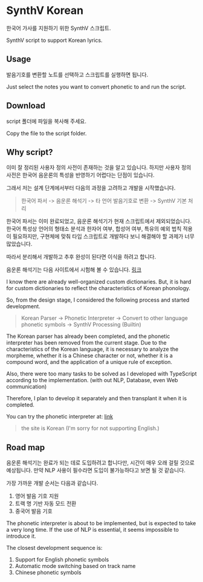 # SynthV Korean
한국어 가사를 지원하기 위한 SynthV 스크립트.

SynthV script to support Korean lyrics.

## Usage
발음기호를 변환할 노트를 선택하고 스크립트를 실행하면 됩니다.

Just select the notes you want to convert phonetic to and run the script.

## Download
script 폴더에 파일을 복사해 주세요.

Copy the file to the script folder.

## Why script?
이미 잘 정리된 사용자 정의 사전이 존재하는 것을 알고 있습니다.
하지만 사용자 정의 사전은 한국어 음운론의 특성을 반영하기 어렵다는 단점이 있습니다.

그래서 저는 설계 단계에서부터 다음의 과정을 고려하고 개발을 시작했습니다.

> 한국어 파서 -> 음운론 해석기 -> 타 언어 발음기호로 변환 -> SynthV 기본 처리

한국어 파서는 이미 완료되었고, 음운론 해석기가 현재 스크립트에서 제외되었습니다.
한국어 특성상 언어의 형태소 분석과 한자어 여부, 합성어 여부, 특유의 예외 법칙 적용이 필요하지만, 구현체에 맞춰 타입 스크립트로 개발하다 보니 해결해야 할 과제가 너무 많았습니다.

따라서 분리해서 개발하고 추후 완성이 된다면 이식을 하려고 합니다.

음운론 해석기는 다음 사이트에서 시험해 볼 수 있습니다.
[링크](https://crlotwhite.github.io/korean_phonology_test/)

I know there are already well-organized custom dictionaries.
But, it is hard for custom dictionaries to reflect the characteristics of Korean phonology.

So, from the design stage, I considered the following process and started development.

> Korean Parser -> Phonetic Interpreter -> Convert to other language phonetic symbols -> SynthV Processing (Builtin)

The Korean parser has already been completed, and the phonetic interpreter has been removed from the current stage.
Due to the characteristics of the Korean language, it is necessary to analyze the morpheme, whether it is a Chinese character or not, whether it is a compound word, and the application of a unique rule of exception. 

Also, there were too many tasks to be solved as I developed with TypeScript according to the implementation. (with out NLP, Database, even Web communication)

Therefore, I plan to develop it separately and then transplant it when it is completed.

You can try the phonetic interpreter at: [link](https://crlotwhite.github.io/korean_phonology_test/) 
> the site is Korean (I'm sorry for not supporting English.)

## Road map
음운론 해석기는 완료가 되는 데로 도입하려고 합니다만, 시간이 매우 오래 걸릴 것으로 예상됩니다.
만약 NLP 사용이 필수라면 도입이 불가능하다고 보면 될 것 같습니다.

가장 가까운 개발 순서는 다음과 같습니다.
1. 영어 발음 기호 지원
2. 트랙 명 기반 자동 모드 전환
3. 중국어 발음 기호

The phonetic interpreter is about to be implemented, but is expected to take a very long time. If the use of NLP is essential, it seems impossible to introduce it.

The closest development sequence is:
1. Support for English phonetic symbols
2. Automatic mode switching based on track name
3. Chinese phonetic symbols


